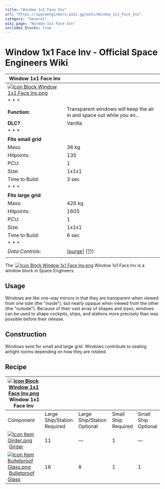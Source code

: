 ```yaml
---
title: "Window 1x1 Face Inv"
url: "https://spaceengineers.wiki.gg/wiki/Window_1x1_Face_Inv"
category: "General"
wiki_page: "Window 1x1 Face Inv"
includes_blocks: true
---
```


# Window 1x1 Face Inv - Official Space Engineers Wiki

| Window 1x1 Face Inv |     |
| --- | --- |
| [![Icon Block Window 1x1 Face Inv.png](https://spaceengineers.wiki.gg/images/6/6b/Icon_Block_Window_1x1_Face_Inv.png?54ea17)](https://spaceengineers.wiki.gg/wiki/File:Icon_Block_Window_1x1_Face_Inv.png) |     |
| * * * |     |
| **Function:** | Transparent windows will keep the air in and space out while you en... |
| **DLC?** | Vanilla |
| * * * |     |
| **Fits small grid** |     |
| Mass: | 36 kg |
| Hitpoints: | 135 |
| PCU: | 1   |
| Size: | 1x1x1 |
| Time to Build: | 3 sec |
| * * * |     |
| **Fits large grid** |     |
| Mass: | 426 kg |
| Hitpoints: | 1605 |
| PCU: | 1   |
| Size: | 1x1x1 |
| Time to Build: | 6 sec |
| * * * |     |
| _Data Controls:_ | \[[purge](https://spaceengineers.wiki.gg/wiki/Window_1x1_Face_Inv?action=purge)\] ([?](https://spaceengineers.wiki.gg/wiki/Template:Info_Block))) |
|     |     |

The  [![Icon Block Window 1x1 Face Inv.png](https://spaceengineers.wiki.gg/images/thumb/6/6b/Icon_Block_Window_1x1_Face_Inv.png/21px-Icon_Block_Window_1x1_Face_Inv.png?54ea17)](https://spaceengineers.wiki.gg/wiki/Window_1x1_Face_Inv "Window 1x1 Face Inv") Window 1x1 Face Inv is a window block in Space Engineers.

## Usage

Windows are like one-way mirrors in that they are transparent when viewed from one side (the "inside"), but nearly opaque when viewed from the other (the "outside"). Because of their vast array of shapes and sizes, windows can be used to shape cockpits, ships, and stations more precisely than was possible before their release.

## Construction

Windows exist for small and large grid. Windows contribute to sealing airtight rooms depending on how they are rotated.

## Recipe

| [![Icon Block Window 1x1 Face Inv.png](https://spaceengineers.wiki.gg/images/thumb/6/6b/Icon_Block_Window_1x1_Face_Inv.png/21px-Icon_Block_Window_1x1_Face_Inv.png?54ea17)](https://spaceengineers.wiki.gg/wiki/Window_1x1_Face_Inv "Window 1x1 Face Inv") Window 1x1 Face Inv |     |     |     |     |
| --- | --- | --- | --- | --- |
| Component | Large Ship/Station  <br>Required | Large Ship/Station  <br>Optional | Small Ship  <br>Required | Small Ship  <br>Optional |
| [![Icon Item Girder.png](https://spaceengineers.wiki.gg/images/thumb/e/e9/Icon_Item_Girder.png/21px-Icon_Item_Girder.png?b2c906)](https://spaceengineers.wiki.gg/wiki/Girder "Girder") [Girder](https://spaceengineers.wiki.gg/wiki/Girder "Girder") | 11  | —   | 1   | —   |
| [![Icon Item Bulletproof Glass.png](https://spaceengineers.wiki.gg/images/thumb/c/c1/Icon_Item_Bulletproof_Glass.png/21px-Icon_Item_Bulletproof_Glass.png?1941ea)](https://spaceengineers.wiki.gg/wiki/Bulletproof_Glass "Bulletproof Glass") [Bulletproof Glass](https://spaceengineers.wiki.gg/wiki/Bulletproof_Glass "Bulletproof Glass") | 16  | 8   | 1   | 1   |